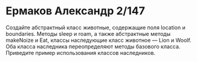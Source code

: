 # Ермаков Александр 2/147

Создайте абстрактный класс животные, содержащие поля location и boundaries. Методы sleep и roam, а также абстрактные методы makeNoize и Eat, классы наследующие класс животное — Lion и Woolf. Оба класса наследника переопределяют методы базового класса. Приведите пример использования классов наследников.